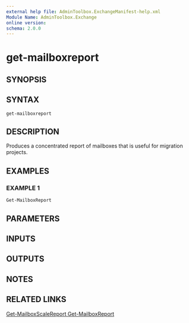 ```yaml
---
external help file: AdminToolbox.ExchangeManifest-help.xml
Module Name: AdminToolbox.Exchange
online version:
schema: 2.0.0
---
```


# get-mailboxreport

## SYNOPSIS

## SYNTAX

```
get-mailboxreport
```

## DESCRIPTION
Produces a concentrated report of mailboxes that is useful for migration projects.

## EXAMPLES

### EXAMPLE 1
```
Get-MailboxReport
```

## PARAMETERS

## INPUTS

## OUTPUTS

## NOTES

## RELATED LINKS

[Get-MailboxScaleReport
Get-MailboxReport]()

